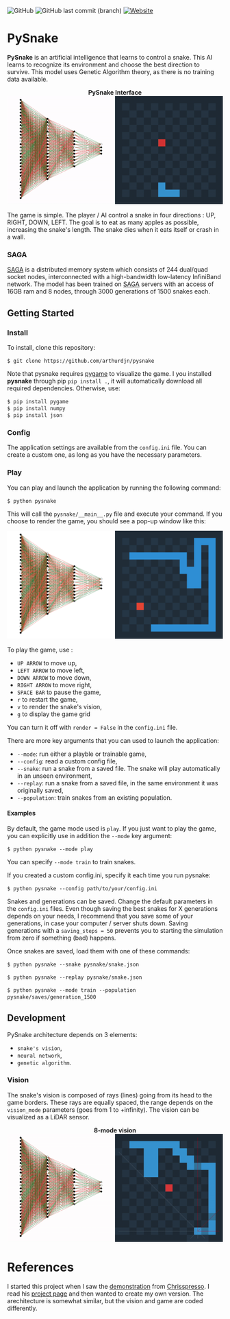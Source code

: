 ![GitHub](https://img.shields.io/github/license/arthurdjn/pysnake) ![GitHub last commit (branch)](https://img.shields.io/github/last-commit/arthurdjn/pysnake/master) 
[![Website](https://img.shields.io/website?url=http%3A%2F%2Farthurdujardin.com%2Fproject%2Fsnake.html)](http://arthurdujardin.com/project/snake.html)


# PySnake


**PySnake** is an artificial intelligence that learns to control a snake. This AI learns to recognize its environment and choose the best direction to survive.
This model uses Genetic Algorithm theory, as there is no training data available.
<p align="center">
  <b>PySnake Interface</b><br>
  <img src="img/pysnake_ai.gif">
  <br>
</p>


The game is simple. The player / AI control a snake in four directions : UP, RIGHT, DOWN, LEFT. The goal is to eat as many apples as possible, increasing the snake's length.
The snake dies when it eats itself or crash in a wall.

### SAGA

[SAGA](https://documentation.sigma2.no/quick/saga.html) is a distributed memory system which consists of 244 dual/quad socket nodes, interconnected with a high-bandwidth low-latency InfiniBand network. The model has been trained on [SAGA](https://documentation.sigma2.no/quick/saga.html) servers with an access of 16GB ram and 8 nodes, through 3000 generations of 1500 snakes each.

## Getting Started

### Install

To install, clone this repository:

```
$ git clone https://github.com/arthurdjn/pysnake
```

Note that pysnake requires [pygame](https://www.pygame.org/news) to visualize the game.
I you installed **pysnake** through pip `pip install .`, it will automatically download all required dependencies. Otherwise, use:

```
$ pip install pygame
$ pip install numpy
$ pip install json
```

### Config

The application settings are available from the `config.ini` file. You can create a custom one, as long as you have the necessary parameters.
  

### Play

You can play and launch the application by running the following command:
```
$ python pysnake
```
This will call the `pysnake/__main__.py` file and execute your command.
If you choose to render the game, you should see a pop-up window like this:


![intro](img/pysnake_intro.png)

To play the game, use :
- `UP ARROW` to move up,
- `LEFT ARROW` to move left,
- `DOWN ARROW` to move down,
- `RIGHT ARROW` to move right,
- `SPACE BAR` to pause the game,
- `r` to restart the game,
- `v` to render the snake's vision,
- `g` to display the game grid


You can turn it off with `render = False` in the `config.ini` file.


There are more key arguments that you can used to launch the application:
- `--mode`: run either a playble or trainable game,
- `--config`: read a custom config file,
- `--snake`: run a snake from a saved file. The snake will play automatically in an unseen environment,
- `--replay`: run a snake from a saved file, in the same environment it was originally saved,
- `--population`: train snakes from an existing population.


#### Examples

By default, the game mode used is `play`.
If you just want to play the game, you can explicitly use in addition the `--mode` key argument:
```
$ python pysnake --mode play
```
You can specify `--mode train` to train snakes.

If you created a custom config.ini, specify it each time you run pysnake:
```
$ python pysnake --config path/to/your/config.ini
```

Snakes and generations can be saved. Change the default parameters in the `config.ini` files.
Even though saving the best snakes for X generations depends on your needs, I recommend that you save some of your generations, in case your computer / server shuts down. Saving generations with a `saving_steps = 50` prevents you to starting the simulation from zero if something (bad) happens.

Once snakes are saved, load them with one of these commands:

```
$ python pysnake --snake pysnake/snake.json
```

```
$ python pysnake --replay pysnake/snake.json
```

```
$ python pysnake --mode train --population pysnake/saves/generation_1500
```

## Development

PySnake architecture depends on 3 elements:
- `snake's vision`,
- `neural network`,
- `genetic algorithm`.

### Vision

The snake's vision is composed of rays (lines) going from its head to the game borders. These rays are equally spaced, the range depends on the `vision_mode` parameters (goes from 1 to +infinity). The vision can be visualized as a LiDAR sensor.

<p align="center">
  <b>8-mode vision</b><br>
  <img src="img/pysnake_vision.gif">
  <br>
</p>


# References

I started this project when I saw the [demonstration](https://www.youtube.com/watch?v=vhiO4WsHA6c) from [Chrisspresso](https://github.com/Chrispresso/SnakeAI).
I read his [project page](https://chrispresso.io/AI_Learns_To_Play_Snake) and then wanted to create my own version.
The arechitecture is somewhat similar, but the vision and game are coded differently.

